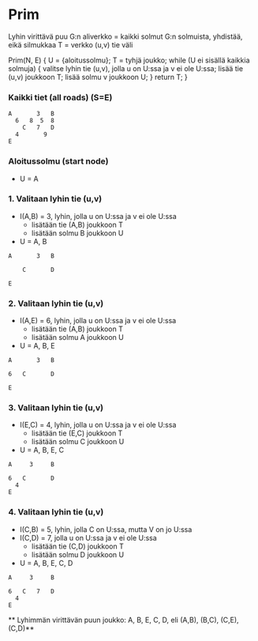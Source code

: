 # Prim
Lyhin virittävä puu G:n aliverkko = kaikki solmut G:n solmuista, yhdistää, eikä silmukkaa
T = verkko
(u,v) tie väli

Prim(N, E)
{
  U = {aloitussolmu};
  T = tyhjä joukko;
  while (U ei sisällä kaikkia solmuja) {
    valitse lyhin tie (u,v), jolla u on U:ssa ja v ei ole U:ssa;
    lisää tie (u,v) joukkoon T;
    lisää solmu v joukkoon U;
  }
  return T;
}

### Kaikki tiet (all roads) (S=E)
```
A		3	B
  6	  8  5	8
	C	7	D
  4		  9
E
```

### Aloitussolmu (start node)
- U = A

### 1. Valitaan lyhin tie (u,v)
- I(A,B) = 3, lyhin, jolla u on U:ssa ja v ei ole U:ssa
	- lisätään tie (A,B) joukkoon T
	- lisätään solmu B joukkoon U
- U = A, B

```
A		3	B

	C		D
  		  
E
```

### 2. Valitaan lyhin tie (u,v)
- I(A,E) = 6, lyhin, jolla u on U:ssa ja v ei ole U:ssa
	- lisätään tie (A,B) joukkoon T
	- lisätään solmu A joukkoon U
- U = A, B, E

```
A		3	B

6	C		D
  		  
E
```

### 3. Valitaan lyhin tie (u,v)
- I(E,C) = 4, lyhin, jolla u on U:ssa ja v ei ole U:ssa
	- lisätään tie (E,C) joukkoon T
	- lisätään solmu C joukkoon U
- U = A, B, E, C

```
A	  3		B

6	C		D
  4	  
E
```

### 4. Valitaan lyhin tie (u,v)
- I(C,B) = 5, lyhin, jolla C on U:ssa, mutta V on jo U:ssa
- I(C,D) = 7, jolla u on U:ssa ja v ei ole U:ssa
	- lisätään tie (C,D) joukkoon T
	- lisätään solmu D joukkoon U
- U = A, B, E, C, D

```
A	  3		B

6	C	7	D
  4	  
E
```

** Lyhimmän virittävän puun joukko: A, B, E, C, D, eli (A,B), (B,C), (C,E), (C,D)**